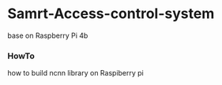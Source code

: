 # Samrt-Access-control-system
base on Raspberry Pi 4b

### HowTo
how to build ncnn library on Raspiberry pi

<script type="text/javascript"
  src="https://d3eoax9i5htok0.cloudfront.net/mathjax/latest/MathJax.js?config=TeX-AMS-MML_HTMLorMML">
</script>
